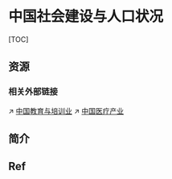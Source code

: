 # 中国社会建设与人口状况

[TOC]



## 资源
### 相关外部链接
↗ [中国教育与培训业](../🚀%20中国发展力量概况/中国经济发展/📌%20第三产业/🧑🏽‍🏫%20中国教育与培训业/中国教育与培训业.md)
↗ [中国医疗产业](../🚀%20中国发展力量概况/中国经济发展/📌%20第三产业/中国大健康/中国医疗产业/中国医疗产业.md)



## 简介



## Ref
